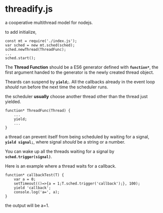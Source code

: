 threadify.js
===========

a cooperative multithread model for nodejs.

to add initialize, 
````
const mt = require('./index.js');
var sched = new mt.sched(sched);
sched.newThread(ThreadFunc);
...
sched.start();
````
The **Thread Function** should be a ES6 generator defined with **`function*`**, the first argument handed to the generator is the newly created thread object.

Theards can suspend by **`yield;`**. All the callbacks already in the event loop *should* run before the next time the scheduler runs.

the scheduler **usually** choose another thread other than the thread just yielded.
````
function* ThreadFunc(Thread) {
    ...
    yield;
    ...
}
````

a thread can prevent itself from being scheduled by waiting for a signal, **`yield signal;`**, where signal *should* be a string or a number.

You can wake up all the threads waiting for a signal by **`sched.trigger(signal)`**.

Here is an example where a thread waits for a callback.
````
function* callbackTest(T) {
    var a = 0;
    setTimeout(()=>{a = 1;T.sched.trigger('callback');}, 100);
    yield 'callback';
    console.log('a=', a);
}
````
the output will be a=1.
